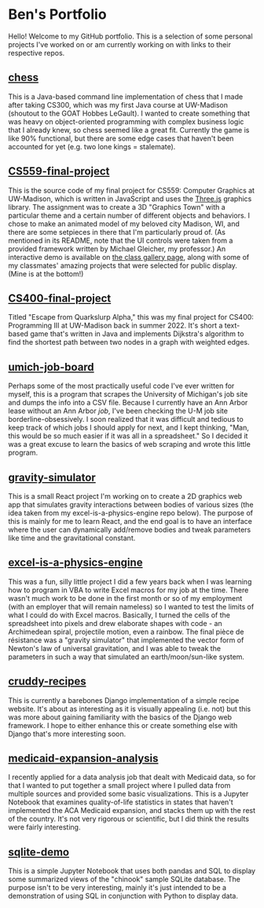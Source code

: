 # Ben's Portfolio
Hello! Welcome to my GitHub portfolio. This is a selection of some personal projects I've worked on or am currently working on with links to their respective repos.

## [chess](https://github.com/bdiamond2/chess)
This is a Java-based command line implementation of chess that I made after taking CS300, which was my first Java course at UW-Madison (shoutout to the GOAT Hobbes LeGault). I wanted to create something that was heavy on object-oriented programming with complex business logic that I already knew, so chess seemed like a great fit. Currently the game is like 90% functional, but there are some edge cases that haven't been accounted for yet (e.g. two lone kings = stalemate).

## [CS559-final-project](https://github.com/bdiamond2/CS559-final-project)
This is the source code of my final project for CS559: Computer Graphics at UW-Madison, which is written in JavaScript and uses the [Three.js](https://threejs.org/) graphics library. The assignment was to create a 3D "Graphics Town" with a particular theme and a certain number of different objects and behaviors. I chose to make an animated model of my beloved city Madison, WI, and there are some setpieces in there that I'm particularly proud of. (As mentioned in its README, note that the UI controls were taken from a provided framework written by Michael Gleicher, my professor.) An interactive demo is available on [the class gallery page](https://pages.graphics.cs.wisc.edu/559-sp23/gallery/grtowngallery/), along with some of my classmates' amazing projects that were selected for public display. (Mine is at the bottom!)

## [CS400-final-project](https://github.com/bdiamond2/CS400-final-project/)
Titled "Escape from Quarkslurp Alpha," this was my final project for CS400: Programming III at UW-Madison back in summer 2022. It's short a text-based game that's written in Java and implements Dijkstra's algorithm to find the shortest path between two nodes in a graph with weighted edges.

## [umich-job-board](https://github.com/bdiamond2/umich-job-board)
Perhaps some of the most practically useful code I've ever written for myself, this is a program that scrapes the University of Michigan's job site and dumps the info into a CSV file. Because I currently have an Ann Arbor lease without an Ann Arbor *job*, I've been checking the U-M job site borderline-obsessively. I soon realized that it was difficult and tedious to keep track of which jobs I should apply for next, and I kept thinking, "Man, this would be so much easier if it was all in a spreadsheet." So I decided it was a great excuse to learn the basics of web scraping and wrote this little program.

## [gravity-simulator](https://github.com/bdiamond2/gravity-simulator/)
This is a small React project I'm working on to create a 2D graphics web app that simulates gravity interactions between bodies of various sizes (the idea taken from my excel-is-a-physics-engine repo below). The purpose of this is mainly for me to learn React, and the end goal is to have an interface where the user can dynamically add/remove bodies and tweak parameters like time and the gravitational constant.

## [excel-is-a-physics-engine](https://github.com/bdiamond2/excel-is-a-physics-engine)
This was a fun, silly little project I did a few years back when I was learning how to program in VBA to write Excel macros for my job at the time. There wasn't much work to be done in the first month or so of my employment (with an employer that will remain nameless) so I wanted to test the limits of what I could do with Excel macros. Basically, I turned the cells of the spreadsheet into pixels and drew elaborate shapes with code - an Archimedean spiral, projectile motion, even a rainbow. The final pièce de résistance was a "gravity simulator" that implemented the vector form of Newton's law of universal gravitation, and I was able to tweak the parameters in such a way that simulated an earth/moon/sun-like system.

## [cruddy-recipes](https://github.com/bdiamond2/cruddy-recipes)
This is currently a barebones Django implementation of a simple recipe website. It's about as interesting as it is visually appealing (i.e. not) but this was more about gaining familiarity with the basics of the Django web framework. I hope to either enhance this or create something else with Django that's more interesting soon.

## [medicaid-expansion-analysis](https://github.com/bdiamond2/medicaid-expansion-analysis/blob/main/medicaid_expansion.ipynb)
I recently applied for a data analysis job that dealt with Medicaid data, so for that I wanted to put together a small project where I pulled data from multiple sources and provided some basic visualizations. This is a Jupyter Notebook that examines quality-of-life statistics in states that haven't implemented the ACA Medicaid expansion, and stacks them up with the rest of the country. It's not very rigorous or scientific, but I did think the results were fairly interesting.

## [sqlite-demo](https://github.com/bdiamond2/sqlite-demo/)
This is a simple Jupyter Notebook that uses both pandas and SQL to display some summarized views of the "chinook" sample SQLite database. The purpose isn't to be very interesting, mainly it's just intended to be a demonstration of using SQL in conjunction with Python to display data.
